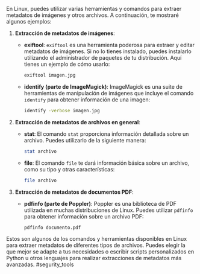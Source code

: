En Linux, puedes utilizar varias herramientas y comandos para extraer metadatos de imágenes y otros archivos. A continuación, te mostraré algunos ejemplos:

1. **Extracción de metadatos de imágenes**:

   - **exiftool**: `exiftool` es una herramienta poderosa para extraer y editar metadatos de imágenes. Si no lo tienes instalado, puedes instalarlo utilizando el administrador de paquetes de tu distribución. Aquí tienes un ejemplo de cómo usarlo:

     ```bash
     exiftool imagen.jpg
     ```

   - **identify (parte de ImageMagick)**: ImageMagick es una suite de herramientas de manipulación de imágenes que incluye el comando `identify` para obtener información de una imagen:

     ```bash
     identify -verbose imagen.jpg
     ```

2. **Extracción de metadatos de archivos en general**:

   - **stat**: El comando `stat` proporciona información detallada sobre un archivo. Puedes utilizarlo de la siguiente manera:

     ```bash
     stat archivo
     ```

   - **file**: El comando `file` te dará información básica sobre un archivo, como su tipo y otras características:

     ```bash
     file archivo
     ```

3. **Extracción de metadatos de documentos PDF**:

   - **pdfinfo (parte de Poppler)**: Poppler es una biblioteca de PDF utilizada en muchas distribuciones de Linux. Puedes utilizar `pdfinfo` para obtener información sobre un archivo PDF:

     ```bash
     pdfinfo documento.pdf
     ```

Estos son algunos de los comandos y herramientas disponibles en Linux para extraer metadatos de diferentes tipos de archivos. Puedes elegir la que mejor se adapte a tus necesidades o escribir scripts personalizados en Python u otros lenguajes para realizar extracciones de metadatos más avanzadas.
#segurity_tools
